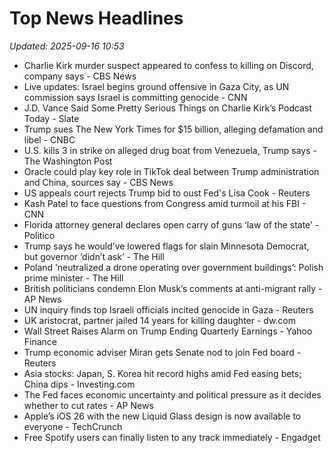 # Top News Headlines

_Updated: 2025-09-16 10:53_

- Charlie Kirk murder suspect appeared to confess to killing on Discord, company says - CBS News
- Live updates: Israel begins ground offensive in Gaza City, as UN commission says Israel is committing genocide - CNN
- J.D. Vance Said Some Pretty Serious Things on Charlie Kirk’s Podcast Today - Slate
- Trump sues The New York Times for $15 billion, alleging defamation and libel - CNBC
- U.S. kills 3 in strike on alleged drug boat from Venezuela, Trump says - The Washington Post
- Oracle could play key role in TikTok deal between Trump administration and China, sources say - CBS News
- US appeals court rejects Trump bid to oust Fed's Lisa Cook - Reuters
- Kash Patel to face questions from Congress amid turmoil at his FBI - CNN
- Florida attorney general declares open carry of guns ‘law of the state’ - Politico
- Trump says he would’ve lowered flags for slain Minnesota Democrat, but governor ‘didn’t ask’ - The Hill
- Poland ‘neutralized a drone operating over government buildings’: Polish prime minister - The Hill
- British politicians condemn Elon Musk’s comments at anti-migrant rally - AP News
- UN inquiry finds top Israeli officials incited genocide in Gaza - Reuters
- UK aristocrat, partner jailed 14 years for killing daughter - dw.com
- Wall Street Raises Alarm on Trump Ending Quarterly Earnings - Yahoo Finance
- Trump economic adviser Miran gets Senate nod to join Fed board - Reuters
- Asia stocks: Japan, S. Korea hit record highs amid Fed easing bets; China dips - Investing.com
- The Fed faces economic uncertainty and political pressure as it decides whether to cut rates - AP News
- Apple’s iOS 26 with the new Liquid Glass design is now available to everyone - TechCrunch
- Free Spotify users can finally listen to any track immediately - Engadget